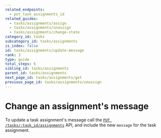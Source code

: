 ```yaml
---
related_endpoints:
  - put_task_assignments_id
related_guides:
  - tasks/assignments/assign
  - tasks/assignments/unassign
  - tasks/assignments/change-state
category_id: tasks
subcategory_id: tasks/assignments
is_index: false
id: tasks/assignments/update-message
rank: 3
type: guide
total_steps: 6
sibling_id: tasks/assignments
parent_id: tasks/assignments
next_page_id: tasks/assignments/get
previous_page_id: tasks/assignments/unassign
---
```


# Change an assignment's message

To update a task assignment's message call the
[`PUT /tasks/:task_id/assignments`](e://put_task_assignments_id) API, and
include the new `message` for the task assignment.

<Samples id='put_task_assignments_id' variant='message' >

</Samples>
